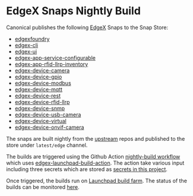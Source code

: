 # EdgeX Snaps Nightly Build

Canonical publishes the following [EdgeX](https://www.edgexfoundry.org/) Snaps to the Snap Store:
- [edgexfoundry](https://snapcraft.io/edgexfoundry)
- [edgex-cli](https://snapcraft.io/edgex-cli)
- [edgex-ui](https://snapcraft.io/edgex-ui)
- [edgex-app-service-configurable](https://snapcraft.io/edgex-app-service-configurable)
- [edgex-app-rfid-llrp-inventory](https://snapcraft.io/edgex-app-rfid-llrp-inventory)
- [edgex-device-camera](https://snapcraft.io/edgex-devic)
- [edgex-device-gpio](https://snapcraft.io/edgex-device-gpio)
- [edgex-device-modbus](https://snapcraft.io/edgex-device-modbus)
- [edgex-device-mqtt](https://snapcraft.io/edgex-device-mqtt)
- [edgex-device-rest](https://snapcraft.io/edgex-device-rest)
- [edgex-device-rfid-llrp](https://snapcraft.io/edgex-device-rfid-llrp)
- [edgex-device-snmp](https://snapcraft.io/edgex-device-snmp)
- [edgex-device-usb-camera](https://snapcraft.io/edgex-device-usb-camera)
- [edgex-device-virtual](https://snapcraft.io/edgex-device-virtual)
- [edgex-device-onvif-camera](https://snapcraft.io/edgex-device-onvif-camera)

The snaps are built nightly from the [upstream](https://www.github.com/edgexfoundry) repos and published to the store under `latest/edge` channel.

The builds are triggered using the Github Action [nightly-build workflow](https://github.com/canonical/edgex-sync/tree/main/.github/workflows/nightly.yml) which uses [edgex-launchpad-build-action](https://github.com/canonical/edgex-launchpad-build-action). The action take various input including three secrets which are stored as [secrets in this project](https://github.com/canonical/edgex-sync/settings/secrets/actions).

Once triggered, the builds run on [Launchpad build farm](https://launchpad.net/builders). The status of the builds can be monitored [here](https://launchpad.net/~canonical-edgex/+snaps).
